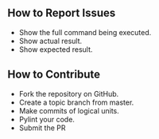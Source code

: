 ## How to Report Issues
* Show the full command being executed.
* Show actual result.
* Show expected result.

## How to Contribute
* Fork the repository on GitHub.
* Create a topic branch from master.
* Make commits of logical units.
* Pylint your code.
* Submit the PR

